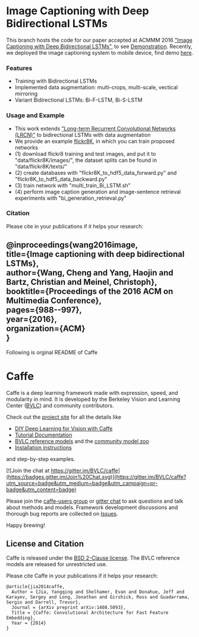 # Image Captioning with Deep Bidirectional LSTMs

This branch hosts the code for our paper accepted at ACMMM 2016 ["Image Captioning with Deep Bidirectional LSTMs"](http://arxiv.org/abs/1604.00790), to see [Demonstration](https://youtu.be/a0bh9_2LE24). 
Recently, we deployed the image captioning system to mobile device, find demo [here](https://youtu.be/K9q-6_ogQEM).

### Features 
 - Training with Bidirectional LSTMs
 - Implemented data augmentation: multi-crops, multi-scale, vectical mirroring
 - Variant Bidirectional LSTMs: Bi-F-LSTM, Bi-S-LSTM

### Usage and Example 
 - This work extends ["Long-term Recurrent Convolutional Networks (LRCN)"](http://jeffdonahue.com/lrcn/) to bidirectional LSTMs with data augmentation
 - We provide an example [flickr8K](http://nlp.cs.illinois.edu/HockenmaierGroup/8k-pictures.html), in which you can train proposed networks
 - (1) download flickr8 training and test images, and put it to "data/flickr8K/images/", the dataset splits can be found in "data/flickr8K/texts/"
 - (2) create databases with "flickr8K_to_hdf5_data_forward.py" and "flickr8K_to_hdf5_data_backward.py" 
 - (3) train network with "multi_train_Bi_LSTM.sh"
 - (4) perform image caption generation and image-sentence retrieval experiments with "bi_generation_retrieval.py" 
 
### Citation

Please cite in your publications if it helps your research:

  @inproceedings{wang2016image,  
  title={Image captioning with deep bidirectional LSTMs},  
  author={Wang, Cheng and Yang, Haojin and Bartz, Christian and Meinel, Christoph},  
  booktitle={Proceedings of the 2016 ACM on Multimedia Conference},  
  pages={988--997},  
  year={2016},  
  organization={ACM}  
  }
----
Following is orginal README of Caffe
# Caffe

Caffe is a deep learning framework made with expression, speed, and modularity in mind.
It is developed by the Berkeley Vision and Learning Center ([BVLC](http://bvlc.eecs.berkeley.edu)) and community contributors.

Check out the [project site](http://caffe.berkeleyvision.org) for all the details like

- [DIY Deep Learning for Vision with Caffe](https://docs.google.com/presentation/d/1UeKXVgRvvxg9OUdh_UiC5G71UMscNPlvArsWER41PsU/edit#slide=id.p)
- [Tutorial Documentation](http://caffe.berkeleyvision.org/tutorial/)
- [BVLC reference models](http://caffe.berkeleyvision.org/model_zoo.html) and the [community model zoo](https://github.com/BVLC/caffe/wiki/Model-Zoo)
- [Installation instructions](http://caffe.berkeleyvision.org/installation.html)

and step-by-step examples.

[![Join the chat at https://gitter.im/BVLC/caffe](https://badges.gitter.im/Join%20Chat.svg)](https://gitter.im/BVLC/caffe?utm_source=badge&utm_medium=badge&utm_campaign=pr-badge&utm_content=badge)

Please join the [caffe-users group](https://groups.google.com/forum/#!forum/caffe-users) or [gitter chat](https://gitter.im/BVLC/caffe) to ask questions and talk about methods and models.
Framework development discussions and thorough bug reports are collected on [Issues](https://github.com/BVLC/caffe/issues).

Happy brewing!

## License and Citation

Caffe is released under the [BSD 2-Clause license](https://github.com/BVLC/caffe/blob/master/LICENSE).
The BVLC reference models are released for unrestricted use.

Please cite Caffe in your publications if it helps your research:

    @article{jia2014caffe,
      Author = {Jia, Yangqing and Shelhamer, Evan and Donahue, Jeff and Karayev, Sergey and Long, Jonathan and Girshick, Ross and Guadarrama, Sergio and Darrell, Trevor},
      Journal = {arXiv preprint arXiv:1408.5093},
      Title = {Caffe: Convolutional Architecture for Fast Feature Embedding},
      Year = {2014}
    }
